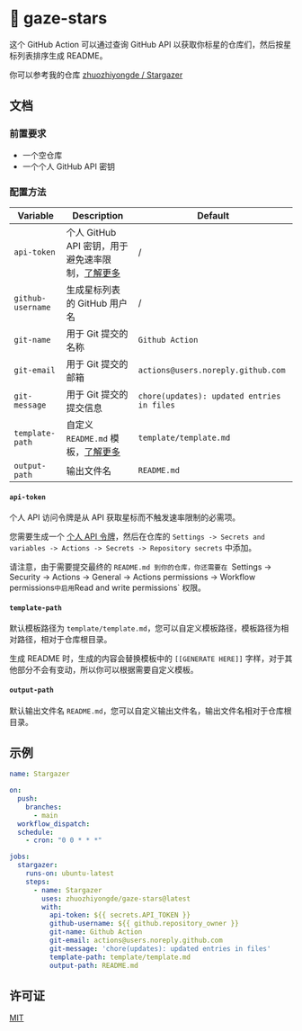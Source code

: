 # 🌟 gaze-stars

这个 GitHub Action 可以通过查询 GitHub API 以获取你标星的仓库们，然后按星标列表排序生成 README。

你可以参考我的仓库 [zhuozhiyongde / Stargazer](https://github.com/zhuozhiyongde/Stargazer)

## 文档

### 前置要求

-   一个空仓库
-   一个个人 GitHub API 密钥

### 配置方法

| Variable          | Description                                                    | Default                                    |
| ----------------- | -------------------------------------------------------------- | ------------------------------------------ |
| `api-token`       | 个人 GitHub API 密钥，用于避免速率限制，[了解更多](#api-token) | /                                          |
| `github-username` | 生成星标列表的 GitHub 用户名                                   | /                                          |
| `git-name`        | 用于 Git 提交的名称                                            | `Github Action`                            |
| `git-email`       | 用于 Git 提交的邮箱                                            | `actions@users.noreply.github.com`         |
| `git-message`     | 用于 Git 提交的提交信息                                        | `chore(updates): updated entries in files` |
| `template-path`   | 自定义 `README.md` 模板，[了解更多](#template-path)            | `template/template.md`                     |
| `output-path`     | 输出文件名                                                     | `README.md`                                |

#### `api-token`

个人 API 访问令牌是从 API 获取星标而不触发速率限制的必需项。

您需要生成一个 [个人 API 令牌](https://github.com/settings/tokens/new)，然后在仓库的 `Settings -> Secrets and variables -> Actions -> Secrets -> Repository secrets` 中添加。

请注意，由于需要提交最终的 `README.md 到你的仓库，你还需要在 `Settings -> Security -> Actions -> General -> Actions permissions -> Workflow permissions`中启用`Read and write permissions` 权限。

#### `template-path`

默认模板路径为 `template/template.md`，您可以自定义模板路径，模板路径为相对路径，相对于仓库根目录。

生成 README 时，生成的内容会替换模板中的 `[[GENERATE HERE]]` 字样，对于其他部分不会有变动，所以你可以根据需要自定义模板。

#### `output-path`

默认输出文件名 `README.md`，您可以自定义输出文件名，输出文件名相对于仓库根目录。

## 示例

```yml
name: Stargazer

on:
  push:
    branches:
      - main
  workflow_dispatch:
  schedule:
    - cron: "0 0 * * *"

jobs:
  stargazer:
    runs-on: ubuntu-latest
    steps:
      - name: Stargazer
        uses: zhuozhiyongde/gaze-stars@latest
        with:
          api-token: ${{ secrets.API_TOKEN }}
          github-username: ${{ github.repository_owner }}
          git-name: Github Action
          git-email: actions@users.noreply.github.com
          git-message: 'chore(updates): updated entries in files'
          template-path: template/template.md
          output-path: README.md
```

## 许可证

[MIT](LICENSE)
